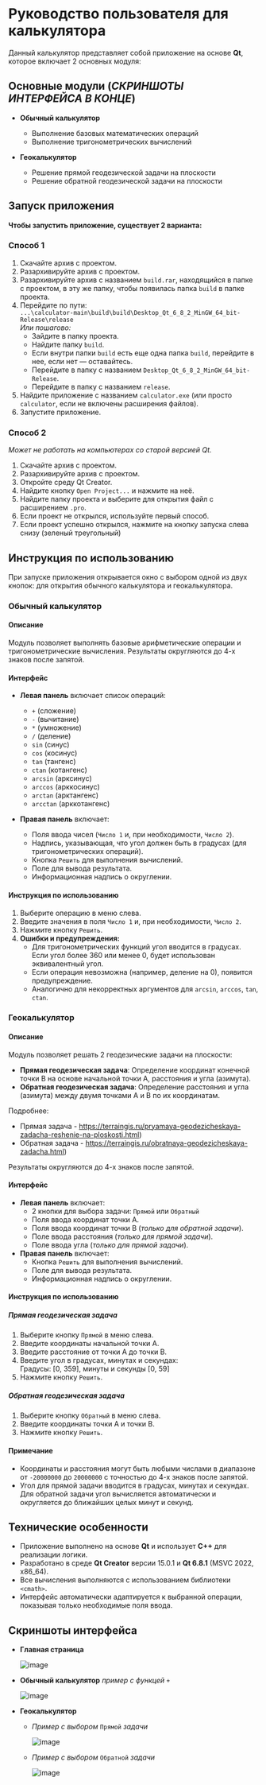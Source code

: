 # Руководство пользователя для калькулятора

Данный калькулятор представляет собой приложение на основе **Qt**, которое включает 2 основных модуля:

## Основные модули (*СКРИНШОТЫ ИНТЕРФЕЙСА В КОНЦЕ*)

- **Обычный калькулятор**  
  - Выполнение базовых математических операций  
  - Выполнение тригонометрических вычислений  

- **Геокалькулятор**  
  - Решение прямой геодезической задачи на плоскости  
  - Решение обратной геодезической задачи на плоскости  

## Запуск приложения

**Чтобы запустить приложение, существует 2 варианта:**

### Способ 1
1. Скачайте архив с проектом.  
2. Разархивируйте архив с проектом.  
3. Разархивируйте архив с названием `build.rar`, находящийся в папке с проектом, в эту же папку, чтобы появилась папка `build` в папке проекта.  
4. Перейдите по пути:  
   `...\calculator-main\build\build\Desktop_Qt_6_8_2_MinGW_64_bit-Release\release`  
   *Или пошагово:*  
   - Зайдите в папку проекта.  
   - Найдите папку `build`.  
   - Если внутри папки `build` есть еще одна папка `build`, перейдите в нее, если нет — оставайтесь.  
   - Перейдите в папку с названием `Desktop_Qt_6_8_2_MinGW_64_bit-Release`.  
   - Перейдите в папку с названием `release`.  
5. Найдите приложение с названием `calculator.exe` (или просто `calculator`, если не включены расширения файлов).  
6. Запустите приложение.  

### Способ 2  
*Может не работать на компьютерах со старой версией Qt.*  
1. Скачайте архив с проектом.  
2. Разархивируйте архив с проектом.  
3. Откройте среду Qt Creator.  
4. Найдите кнопку `Open Project...` и нажмите на неё.  
5. Найдите папку проекта и выберите для открытия файл с расширением `.pro`.  
6. Если проект не открылся, используйте первый способ.  
7. Если проект успешно открылся, нажмите на кнопку запуска слева снизу (зеленый треугольный)  

## Инструкция по использованию

При запуске приложения открывается окно с выбором одной из двух кнопок: для открытия обычного калькулятора и геокалькулятора.

### Обычный калькулятор

#### Описание
Модуль позволяет выполнять базовые арифметические операции и тригонометрические вычисления. Результаты округляются до 4-х знаков после запятой.

#### Интерфейс
- **Левая панель** включает список операций:  
  - `+` (сложение)  
  - `-` (вычитание)  
  - `*` (умножение)  
  - `/` (деление)  
  - `sin` (синус)  
  - `cos` (косинус)  
  - `tan` (тангенс)  
  - `ctan` (котангенс)  
  - `arcsin` (арксинус)  
  - `arccos` (арккосинус)  
  - `arctan` (арктангенс)  
  - `arcctan` (арккотангенс)  

- **Правая панель** включает:  
  - Поля ввода чисел (`Число 1` и, при необходимости, `Число 2`).  
  - Надпись, указывающая, что угол должен быть в градусах (для тригонометрических операций).  
  - Кнопка `Решить` для выполнения вычислений.  
  - Поле для вывода результата.  
  - Информационная надпись о округлении.  

#### Инструкция по использованию
1. Выберите операцию в меню слева.  
2. Введите значения в поля `Число 1` и, при необходимости, `Число 2`.  
3. Нажмите кнопку `Решить`.  
4. **Ошибки и предупреждения:**  
   - Для тригонометрических функций угол вводится в градусах. Если угол более 360 или менее 0, будет использован эквивалентный угол.  
   - Если операция невозможна (например, деление на 0), появится предупреждение.  
   - Аналогично для некорректных аргументов для `arcsin`, `arccos`, `tan`, `ctan`.

### Геокалькулятор

#### Описание
Модуль позволяет решать 2 геодезические задачи на плоскости:  
- **Прямая геодезическая задача**: Определение координат конечной точки B на основе начальной точки A, расстояния и угла (азимута).  
- **Обратная геодезическая задача**: Определение расстояния и угла (азимута) между двумя точками A и B по их координатам.  

Подробнее:  
- Прямая задача - https://terraingis.ru/pryamaya-geodezicheskaya-zadacha-reshenie-na-ploskosti.html)  
- Обратная задача - https://terraingis.ru/obratnaya-geodezicheskaya-zadacha.html)  

Результаты округляются до 4-х знаков после запятой.

#### Интерфейс 
- **Левая панель** включает:
  - 2 кнопки для выбора задачи: `Прямой` или `Обратный`
  - Поля ввода координат точки A.  
  - Поля ввода координат точки B (*только для обратной задачи*).  
  - Поле ввода расстояния (*только для прямой задачи*).  
  - Поле ввода угла (*только для прямой задачи*).  
- **Правая панель** включает:  
  - Кнопка `Решить` для выполнения вычислений.  
  - Поле для вывода результата.  
  - Информационная надпись о округлении.  

#### Инструкция по использованию

##### Прямая геодезическая задача
1. Выберите кнопку `Прямой` в меню слева.  
2. Введите координаты начальной точки A.  
3. Введите расстояние от точки A до точки B.  
4. Введите угол в градусах, минутах и секундах:  
    Градусы: [0, 359], минуты и секунды [0, 59]  
5. Нажмите кнопку `Решить`.  

##### Обратная геодезическая задача
1. Выберите кнопку `Обратный` в меню слева.  
2. Введите координаты точки A и точки B.  
3. Нажмите кнопку `Решить`.  

#### Примечание
- Координаты и расстояния могут быть любыми числами в диапазоне от `-20000000` до `20000000` с точностью до 4-х знаков после запятой.  
- Угол для прямой задачи вводится в градусах, минутах и секундах. Для обратной задачи угол вычисляется автоматически и округляется до ближайших целых минут и секунд.

## Технические особенности
- Приложение выполнено на основе **Qt** и использует **C++** для реализации логики.  
- Разработано в среде **Qt Creator** версии 15.0.1 и **Qt 6.8.1** (MSVC 2022, x86_64).  
- Все вычисления выполняются с использованием библиотеки `<cmath>`.  
- Интерфейс автоматически адаптируется к выбранной операции, показывая только необходимые поля ввода.

## Скриншоты интерфейса

- **Главная страница**
  
  ![image](https://github.com/user-attachments/assets/064416a7-b6f0-4d50-be66-aaf06609b7ab)

- **Обычный калькулятор**
      *пример с функцей* `+`
  
  ![image](https://github.com/user-attachments/assets/659e5317-0524-4840-8b98-6bcd162af02b)

- **Геокалькулятор**
    - *Пример с выбором* `Прямой` *задачи*
      
      ![image](https://github.com/user-attachments/assets/86b8a5a1-d9f6-4c68-8ca9-142146ba02c4)


    - *Пример с выбором* `Обратной` *задачи*
      
      ![image](https://github.com/user-attachments/assets/79ab0c43-cbdb-48e1-aa3c-4c39d9972f46)




